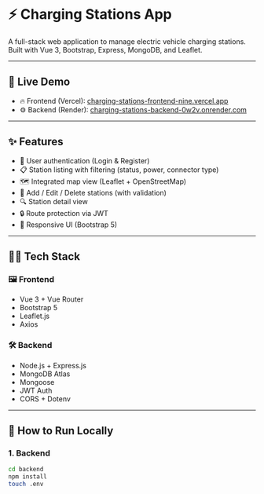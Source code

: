 # ⚡ Charging Stations App

A full-stack web application to manage electric vehicle charging stations. Built with Vue 3, Bootstrap, Express, MongoDB, and Leaflet.

---

## 🔗 Live Demo

- 🔥 Frontend (Vercel): [charging-stations-frontend-nine.vercel.app](https://charging-stations-frontend-nine.vercel.app)
- ⚙️ Backend (Render): [charging-stations-backend-0w2v.onrender.com](https://charging-stations-backend-0w2v.onrender.com)

---

## ✨ Features

- 🔐 User authentication (Login & Register)
- 📋 Station listing with filtering (status, power, connector type)
- 🗺️ Integrated map view (Leaflet + OpenStreetMap)
- 📝 Add / Edit / Delete stations (with validation)
- 🔍 Station detail view
- 🔒 Route protection via JWT
- 🎨 Responsive UI (Bootstrap 5)

---

## 🧑‍💻 Tech Stack

### 🖼️ Frontend
- Vue 3 + Vue Router
- Bootstrap 5
- Leaflet.js
- Axios

### 🛠️ Backend
- Node.js + Express.js
- MongoDB Atlas
- Mongoose
- JWT Auth
- CORS + Dotenv

---

## 🚀 How to Run Locally

### 1. Backend

```bash
cd backend
npm install
touch .env
